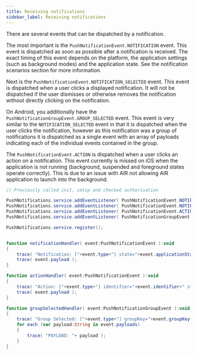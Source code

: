 ```yaml
---
title: Receiving notifications
sidebar_label: Receiving notifications
---
```


There are several events that can be dispatched by a notification.

The most important is the `PushNotificationEvent.NOTIFICATION` event. This event is dispatched as soon as possible after a notification is received. The exact timing of this event depends on the platform, the application settings (such as background modes) and the application state. See the notification scenarios section for more information.

Next is the `PushNotificationEvent.NOTIFICATION_SELECTED` event. This event is dispatched when a user clicks a displayed notification. It will not be dispatched if the user dismisses or otherwise removes the notification without directly clicking on the notification.

On Android, you additionally have the `PushNotificationGroupEvent.GROUP_SELECTED` event. 
This event is very similar to the `NOTIFICATION_SELECTED` event in that it is dispatched when the user clicks the notification, however as this notification was a group of notifications it is dispatched as a single event with an array of payloads indicating each of the individual events contained in the group.

The `PushNotificationEvent.ACTION` is dispatched when a user clicks an action on a notification. 
This event currently is missed on iOS when the application is not running (background, suspended and foreground states operate correctly). This is due to an issue with AIR not allowing AIR application to launch into the background.


```actionscript
// Previously called init, setup and checked authorisation

PushNotifications.service.addEventListener( PushNotificationEvent.NOTIFICATION, notificationHandler );
PushNotifications.service.addEventListener( PushNotificationEvent.NOTIFICATION_SELECTED, notificationHandler );
PushNotifications.service.addEventListener( PushNotificationEvent.ACTION, actionHandler );
PushNotifications.service.addEventListener( PushNotificationGroupEvent.GROUP_SELECTED, groupSelectedHandler );

PushNotifications.service.register();


function notificationHandler( event:PushNotificationEvent ):void
{
	trace( "Notification: ["+event.type+"] state="+event.applicationState+" startup="+event.startup );
	trace( event.payload );
}

function actionHandler( event:PushNotificationEvent ):void
{
	trace( "Action: ["+event.type+"] identifier="+event.identifier+" state="+event.applicationState+" startup="+event.startup );
	trace( event.payload );
}

function groupSelectedHandler( event:PushNotificationGroupEvent ):void
{
	trace( "Group Selected: ["+event.type+"] groupKey="+event.groupKey+" state="+event.applicationState+" startup="+event.startup );
	for each (var payload:String in event.payloads)
	{
		trace( "PAYLOAD: "+ payload );
	}
}
```